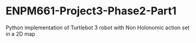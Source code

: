 # ENPM661-Project3-Phase2-Part1
Python implementation of Turtlebot 3 robot with Non Holonomic action set in a 2D map
